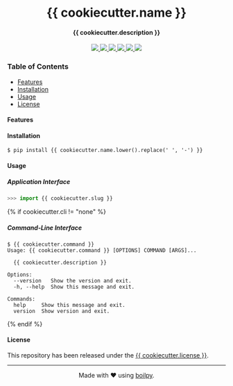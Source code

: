 <div align="center">
    <h1>
        {{ cookiecutter.name }}
    </h1>
    <h4>{{ cookiecutter.description }}</h4>
</div>

<p align="center">
    <a href="https://travis-ci.org/{{ cookiecutter.repo_service_username }}/{{ cookiecutter.repo_service_reponame }}">
      <img src="https://img.shields.io/travis/{{ cookiecutter.repo_service_username }}/{{ cookiecutter.repo_service_reponame }}.svg?style=flat-square">
    </a>
    <a href="https://coveralls.io/github/{{ cookiecutter.repo_service_username }}/{{ cookiecutter.repo_service_reponame }}">
      <img src="https://img.shields.io/coveralls/github/{{ cookiecutter.repo_service_username }}/{{ cookiecutter.repo_service_reponame }}.svg?style=flat-square">
    </a>
    <a href="https://pypi.org/project/{{ cookiecutter.name.lower().replace(' ', '-') }}/">
      <img src="https://img.shields.io/pypi/v/{{ cookiecutter.name.lower().replace(' ', '-') }}.svg?style=flat-square">
    </a>
    <a href="https://pypi.org/project/{{ cookiecutter.name.lower().replace(' ', '-') }}/">
      <img src="https://img.shields.io/pypi/l/{{ cookiecutter.name.lower().replace(' ', '-') }}.svg?style=flat-square">
    </a>
    <a href="https://pypi.org/project/pipupgrade/">
		  <img src="https://img.shields.io/pypi/pyversions/{{ cookiecutter.name.lower().replace(' ', '-') }}.svg?style=flat-square">
	  </a>
    <a href="https://git.io/boilpy">
      <img src="https://img.shields.io/badge/made%20with-boilpy-red.svg?style=flat-square">
    </a>
</p>

### Table of Contents
* [Features](#features)
* [Installation](#installation)
* [Usage](#usage)
* [License](#license)

#### Features


#### Installation

```shell
$ pip install {{ cookiecutter.name.lower().replace(' ', '-') }}
```

#### Usage

##### Application Interface

```python
>>> import {{ cookiecutter.slug }}
```

{% if cookiecutter.cli != "none" %}
##### Command-Line Interface

```console
$ {{ cookiecutter.command }}
Usage: {{ cookiecutter.command }} [OPTIONS] COMMAND [ARGS]...

  {{ cookiecutter.description }}

Options:
  --version   Show the version and exit.
  -h, --help  Show this message and exit.

Commands:
  help     Show this message and exit.
  version  Show version and exit.
```
{% endif %}

#### License

This repository has been released under the [{{ cookiecutter.license }}](LICENSE).

---

<div align="center">
  Made with ❤️ using <a href="https://git.io/boilpy">boilpy</a>.
</div>